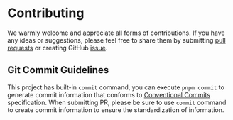 # Contributing

We warmly welcome and appreciate all forms of contributions. If you have any ideas or suggestions, please feel free to share them by submitting [pull requests](https://github.com/loicduong/vue-naive-admin/pulls) or creating GitHub [issue](https://github.com/loicduong/vue-naive-admin/issues/new).

## Git Commit Guidelines

This project has built-in `commit` command, you can execute `pnpm commit` to generate commit information that conforms to [Conventional Commits](https://www.conventionalcommits.org/) specification. When submitting PR, please be sure to use `commit` command to create commit information to ensure the standardization of information.
